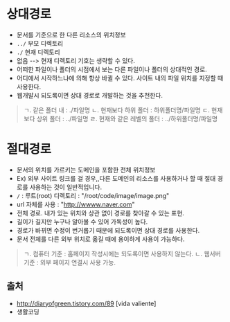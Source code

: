 # 상대경로
- 문서를 기준으로 한 다른 리소스의 위치정보
- `../` 부모 디렉토리
- `./` 현재 디렉토리 
- 없음 --> 현재 디렉토리 기호는 생략할 수 있다.
- 어떠한 파일이나 폴더의 시점에서 보는 다른 파일이나 폴더의 상대적인 경로.
- 어디에서 시작하느냐에 의해 항상 바뀔 수 있다. 사이트 내의 파일 위치를 지정할 때 사용한다.
- 웹개발시 되도록이면 상대 경로로 개발하는 것을 추천한다.
> ㄱ. 같은 폴더 내 : ./파일명
> ㄴ. 현재보다 하위 폴더 : 하위폴더명/파일명
> ㄷ. 현재보다 상위 폴더 : ../파일명
> ㄹ. 현재와 같은 레벨의 폴더 : ../하위폴더명/파일명



# 절대경로
- 문서의 위치를 가르키는 도메인을 포함한 전체 위치정보
- Ex) 외부 사이트 링크를 걸 경우,,다른 도메인의 리소스를 사용하거나 할 때 절대 경로를 사용하는 것이 일반적입니다.
- `/` : 루트(root) 디렉토리 : "/root/code/image/image.png"
- url 자체를 사용 : "http://wwww.naver.com"
- 전체 경로. 내가 있는 위치와 상관 없이 경로를 찾아갈 수 있는 표현.
- 길이가 길지만 누구나 알아볼 수 있어 가독성이 높다.
- 경로가 바뀌면 수정이 번거롭기 때문에 되도록이면 상대 경로를 사용한다.
- 문서 전체를 다른 외부 위치로 옮길 때에 용이하게 사용이 가능하다.
> ㄱ. 컴퓨터 기준 : 홈페이지 작성시에는 되도록이면 사용하지 않는다.
> ㄴ. 웹서버 기준 : 외부 페이지 연결시 사용 가능. 



## 출처
- http://diaryofgreen.tistory.com/89 [vida valiente]
- 생활코딩